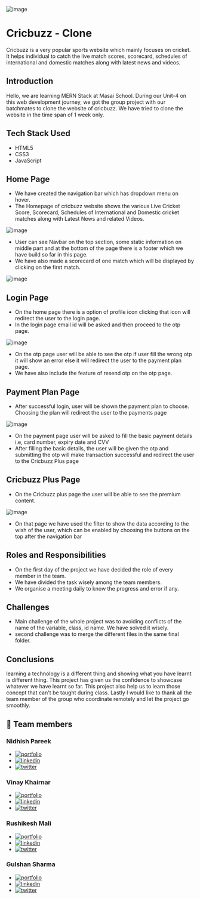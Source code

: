 ![image](https://upload.wikimedia.org/wikipedia/commons/9/9c/Cricbuzz_Logo.png)

# Cricbuzz - Clone

Cricbuzz is a very popular sports website which mainly focuses on cricket. It helps individual to catch the live match scores, scorecard, schedules of international and domestic matches along with latest news and videos. 

## Introduction

Hello, we are learning MERN Stack at Masai School. During our Unit-4 on this web development journey, we got the group project with our batchmates to clone the website of cricbuzz. We have tried to clone the website in the time span of 1 week only.

## Tech Stack Used

- HTML5
- CSS3
- JavaScript

## Home Page

- We have created the navigation bar which has dropdown menu on hover.
- The Homepage of cricbuzz website shows the various Live Cricket Score, Scorecard, Schedules of International and Domestic cricket matches along with Latest News and related Videos.

![image](https://user-images.githubusercontent.com/108894016/183240502-3527346a-473b-49ab-8d01-26e17513ec25.png)

- User can see Navbar on the top section, some static information on middle part and at the bottom of the page there is a footer which we have build so far in this page.
- We have also made a scorecard of one match which will be displayed by clicking on the first match.

![image](https://user-images.githubusercontent.com/108894016/183240401-904b59ea-6c5c-4635-be91-cc705c5ae0e0.png)

## Login Page

- On the home page there is a option of profile icon clicking that icon will redirect the user to the login page.
- In the login page email id will be asked and then proceed to the otp page.

![image](https://user-images.githubusercontent.com/108894016/183240020-d016ede1-908e-495b-9dc4-4457e20047bf.png)

- On the otp page user will be able to see the otp if user fill the wrong otp it will show an error else it will redirect the user to the payment plan page.
- We have also include the feature of resend otp on the otp page.

## Payment Plan Page

- After successful login, user will be shown the payment plan to choose. Choosing the plan will redirect the user to the payments page

![image](https://user-images.githubusercontent.com/108894016/183240176-9aec1050-8ca4-4b02-96eb-f164b9edf607.png)

- On the payment page user will be asked to fill the basic payment details i.e, card number, expiry date and CVV 
- After filling the basic details, the user will be given the otp and submitting the otp will make transaction successful and redirect the user to the Cricbuzz Plus page

## Cricbuzz Plus Page

- On the Cricbuzz plus page the user will be able to see the premium content.

![image](https://user-images.githubusercontent.com/108894016/183240144-d5bc4e6d-5b0c-4fc7-ba81-0668cb600ee5.png)

- On that page we have used the filter to show the data according to the wish of the user, which can be enabled by choosing the buttons on the top after the navigation bar

## Roles and Responsibilities

- On the first day of the project we have decided the role of every member in the team.
- We have divided the task wisely among the team members.
- We organise a meeting daily to know the progress and error if any.

## Challenges

- Main challenge of the whole project was to avoiding conflicts of the name of the variable, class, id name. We have solved it wisely.
- second challenge was to merge the different files in the same final folder.

## Conclusions

learning a technology is a different thing and showing what you have learnt is different thing. This project has given us the confidence to showcase whatever we have learnt so far. This project also help us to learn those concept that can't be taught during class. Lastly I would like to thank all the team member of the group who coordinate remotely and let the project go smoothly.

## 🔗 Team members

### Nidhish Pareek 
  - [![portfolio](https://img.shields.io/badge/Gmail-red?style=for-the-badge&logo=gmail&logoColor=white)](mailto:pareek.np1@gmail.com)
  - [![linkedin](https://img.shields.io/badge/linkedin-0A66C2?style=for-the-badge&logo=linkedin&logoColor=white)](https://www.linkedin.com/)
  - [![twitter](https://img.shields.io/badge/GitHub-1DA1F2?style=for-the-badge&logo=github&logoColor=white)](https://github.com/nidhishpareek)

### Vinay Khairnar 
  - [![portfolio](https://img.shields.io/badge/Gmail-red?style=for-the-badge&logo=gmail&logoColor=white)](mailto:vinaykhairnar9404@gmail.com)
  - [![linkedin](https://img.shields.io/badge/linkedin-0A66C2?style=for-the-badge&logo=linkedin&logoColor=white)](https://www.linkedin.com/in/vinaykhairnar)
  - [![twitter](https://img.shields.io/badge/GitHub-1DA1F2?style=for-the-badge&logo=github&logoColor=white)](https://github.com/Vinay-Khairnar)

### Rushikesh Mali
  - [![portfolio](https://img.shields.io/badge/Gmail-red?style=for-the-badge&logo=gmail&logoColor=white)](mailto:rushikeshmali226@gmail.com)
  - [![linkedin](https://img.shields.io/badge/linkedin-0A66C2?style=for-the-badge&logo=linkedin&logoColor=white)](https://www.linkedin.com/in/rushikesh-mali-56400613b/)
  - [![twitter](https://img.shields.io/badge/GitHub-1DA1F2?style=for-the-badge&logo=github&logoColor=white)](https://github.com/rushikesh226)

### Gulshan Sharma 
  - [![portfolio](https://img.shields.io/badge/Gmail-red?style=for-the-badge&logo=gmail&logoColor=white)](mailto:sharmagulshan252@gmail.com)
  - [![linkedin](https://img.shields.io/badge/linkedin-0A66C2?style=for-the-badge&logo=linkedin&logoColor=white)](https://www.linkedin.com/in/gulshan-sharma-397172184/)
  - [![twitter](https://img.shields.io/badge/GitHub-1DA1F2?style=for-the-badge&logo=github&logoColor=white)](https://github.com/Gulshan7777)









